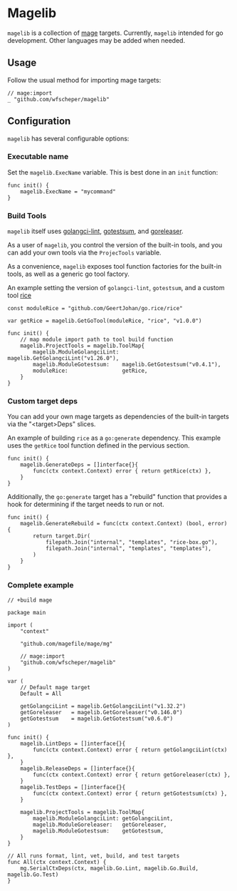 # Magelib

`magelib` is a collection of [mage](https://github.com/magefile/mage) targets.
Currently, `magelib` intended for go development.
Other languages may be added when needed.

## Usage

Follow the usual method for importing mage targets:

```golang
// mage:import
_ "github.com/wfscheper/magelib"
```

## Configuration

`magelib` has several configurable options:

### Executable name

Set the `magelib.ExecName` variable.
This is best done in an `init` function:

```golang
func init() {
    magelib.ExecName = "mycommand"
}
```

### Build Tools

`magelib` itself uses
[golangci-lint](https://golangci-lint.run/),
[gotestsum](https://github.com/gotestyourself/gotestsum#documentation),
and [goreleaser](https://goreleaser.com/intro/).

As a user of `magelib`,
you control the version of the built-in tools,
and you can add your own tools via the `ProjecTools` variable.

As a convenience,
`magelib` exposes tool function factories for the built-in tools,
as well as a generic go tool factory.

An example setting the version of
`golangci-lint`,
`gotestsum`,
and a custom tool [rice](https://github.com/GeertJohan/go.rice)

```golang
const moduleRice = "github.com/GeertJohan/go.rice/rice"

var getRice = magelib.GetGoTool(moduleRice, "rice", "v1.0.0")

func init() {
    // map module import path to tool build function
    magelib.ProjectTools = magelib.ToolMap{
        magelib.ModuleGolangciLint: magelib.GetGolangciLint("v1.26.0"),
        magelib.ModuleGotestsum:    magelib.GetGotestsum("v0.4.1"),
        moduleRice:                 getRice,
    }
}
```

### Custom target deps

You can add your own mage targets
as dependencies of the built-in targets
via the "\<target>Deps" slices.

An example of building `rice`
as a `go:generate` dependency.
This example uses the `getRice` tool function
defined in the pervious section.

```golang
func init() {
    magelib.GenerateDeps = []interface{}{
        func(ctx context.Context) error { return getRice(ctx) },
    }
}
```

Additionally,
the `go:generate` target has a "rebuild" function
that provides a hook for determining
if the target needs to run or not.

```golang
func init() {
    magelib.GenerateRebuild = func(ctx context.Context) (bool, error) {
        return target.Dir(
            filepath.Join("internal", "templates", "rice-box.go"),
            filepath.Join("internal", "templates", "templates"),
        )
    }
}
```

### Complete example

```golang
// +build mage

package main

import (
    "context"

    "github.com/magefile/mage/mg"

    // mage:import
    "github.com/wfscheper/magelib"
)

var (
    // Default mage target
    Default = All

    getGolangciLint = magelib.GetGolangciLint("v1.32.2")
    getGoreleaser   = magelib.GetGoreleaser("v0.146.0")
    getGotestsum    = magelib.GetGotestsum("v0.6.0")
)

func init() {
    magelib.LintDeps = []interface{}{
        func(ctx context.Context) error { return getGolangciLint(ctx) },
    }
    magelib.ReleaseDeps = []interface{}{
        func(ctx context.Context) error { return getGoreleaser(ctx) },
    }
    magelib.TestDeps = []interface{}{
        func(ctx context.Context) error { return getGotestsum(ctx) },
    }

    magelib.ProjectTools = magelib.ToolMap{
        magelib.ModuleGolangciLint: getGolangciLint,
        magelib.ModuleGoreleaser:   getGoreleaser,
        magelib.ModuleGotestsum:    getGotestsum,
    }
}

// All runs format, lint, vet, build, and test targets
func All(ctx context.Context) {
    mg.SerialCtxDeps(ctx, magelib.Go.Lint, magelib.Go.Build, magelib.Go.Test)
}
```
